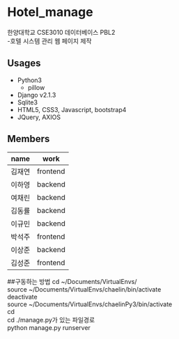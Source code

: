 # Hotel_manage

한양대학교 CSE3010 데이터베이스 PBL2</br>
-호텔 시스템 관리 웹 페이지 제작

## Usages
- Python3
  - pillow
- Django v2.1.3
- Sqlite3
- HTML5, CSS3, Javascript, bootstrap4
- JQuery, AXIOS

## Members
|name|work|
|----|----|
|김재연|frontend|
|이하영|backend|
|여채린|backend|
|김동률|backend|
|이규민|backend|
|박석주|frontend|
|이상준|backend|
|김성준|frontend|


##구동하는 방법
cd ~/Documents/VirtualEnvs/  
source ~/Documents/VirtualEnvs/chaelin/bin/activate  
deactivate  
source ~/Documents/VirtualEnvs/chaelinPy3/bin/activate  
cd  
cd ./manage.py가 있는 파일경로  
python manage.py runserver  
